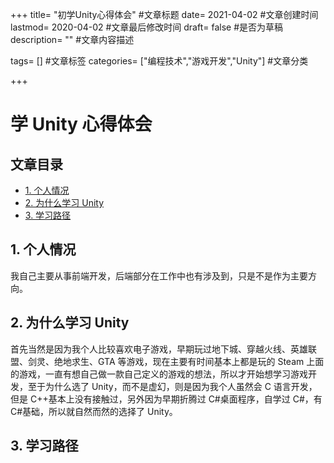 +++
title= "初学Unity心得体会" #文章标题
date= 2021-04-02 #文章创建时间
lastmod= 2020-04-02 #文章最后修改时间
draft= false #是否为草稿
description= "" #文章内容描述

tags= [] #文章标签
categories= ["编程技术","游戏开发","Unity"] #文章分类

+++

# 学 Unity 心得体会

## 文章目录

- [1. 个人情况](#nav-1)
- [2. 为什么学习 Unity](#nav-2)
- [3. 学习路径](#nav-3)

<span id="nav-1"></span>

## 1. 个人情况

我自己主要从事前端开发，后端部分在工作中也有涉及到，只是不是作为主要方向。
<span id="nav-2"></span>

## 2. 为什么学习 Unity

首先当然是因为我个人比较喜欢电子游戏，早期玩过地下城、穿越火线、英雄联盟、剑灵、绝地求生、GTA 等游戏，现在主要有时间基本上都是玩的 Steam 上面的游戏，一直有想自己做一款自己定义的游戏的想法，所以才开始想学习游戏开发，至于为什么选了 Unity，而不是虚幻，则是因为我个人虽然会 C 语言开发，但是 C++基本上没有接触过，另外因为早期折腾过 C#桌面程序，自学过 C#，有 C#基础，所以就自然而然的选择了 Unity。
<span id="nav-3"></span>

## 3. 学习路径
